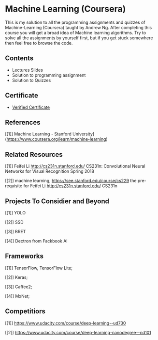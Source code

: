 # Machine Learning (Coursera)
This is my solution to all the programming assignments and quizzes of Machine-Learning (Coursera) taught by Andrew Ng. After completing this course you will get a broad idea of Machine learning algorithms. Try to solve all the assignments by yourself first, but if you get stuck somewhere then feel free to browse the code.

## Contents
* Lectures Slides
* Solution to programming assignment
* Solution to Quizzes

## Certificate
* [Verified Certificate](https://www.coursera.org/account/accomplishments/certificate/GDDBFB572MUQ)

## References
[[1]] Machine Learning - Stanford University](https://www.coursera.org/learn/machine-learning)



## Related Resources
[[1]] Feifei Li http://cs231n.stanford.edu/ CS231n: Convolutional Neural Networks for Visual Recognition
Spring 2018

[[2]] machine learning, https://see.stanford.edu/course/cs229 the pre-requisite for Feifei Li http://cs231n.stanford.edu/ CS231n  


## Projects To Considier and Beyond
[[1]] YOLO

[[2]] SSD

[[3]] BRET

[[4]] Dectron from Fackbook AI






## Frameworks
[[1]] TensorFlow, TensorFlow Lite;

[[2]] Keras;

[[3]] Caffee2;

[[4]] MxNet;



## Competitiors
[[1]] https://www.udacity.com/course/deep-learning--ud730

[[2]] https://www.udacity.com/course/deep-learning-nanodegree--nd101
